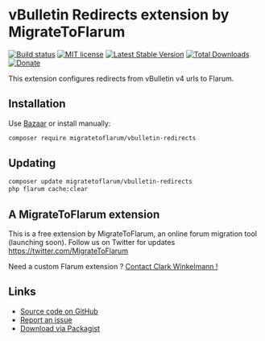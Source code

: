# vBulletin Redirects extension by MigrateToFlarum

[![Build status](https://travis-ci.org/migratetoflarum/vbulletin-redirects.svg?branch=master)](https://travis-ci.org/migratetoflarum/vbulletin-redirects) [![MIT license](https://img.shields.io/badge/license-MIT-blue.svg)](https://github.com/migratetoflarum/vbulletin-redirects/blob/master/LICENSE.md) [![Latest Stable Version](https://img.shields.io/packagist/v/migratetoflarum/vbulletin-redirects.svg)](https://packagist.org/packages/migratetoflarum/vbulletin-redirects) [![Total Downloads](https://img.shields.io/packagist/dt/migratetoflarum/vbulletin-redirects.svg)](https://packagist.org/packages/migratetoflarum/vbulletin-redirects) [![Donate](https://img.shields.io/badge/paypal-donate-yellow.svg)](https://www.paypal.me/clarkwinkelmann)

This extension configures redirects from vBulletin v4 urls to Flarum.

## Installation

Use [Bazaar](https://discuss.flarum.org/d/5151-flagrow-bazaar-the-extension-marketplace) or install manually:

```bash
composer require migratetoflarum/vbulletin-redirects
```

## Updating

```bash
composer update migratetoflarum/vbulletin-redirects
php flarum cache:clear
```

## A MigrateToFlarum extension

This is a free extension by MigrateToFlarum, an online forum migration tool (launching soon).
Follow us on Twitter for updates https://twitter.com/MigrateToFlarum

Need a custom Flarum extension ? [Contact Clark Winkelmann !](https://clarkwinkelmann.com/flarum)

## Links

- [Source code on GitHub](https://github.com/migratetoflarum/vbulletin-redirects)
- [Report an issue](https://github.com/migratetoflarum/vbulletin-redirects/issues)
- [Download via Packagist](https://packagist.org/packages/migratetoflarum/vbulletin-redirects)
